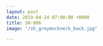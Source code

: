 ```yaml
---
layout: post
date: 2019-04-24 07:00:00 +0000
title: SH-006
image: "/sh_greymockneck_back.jpg"

---
```

